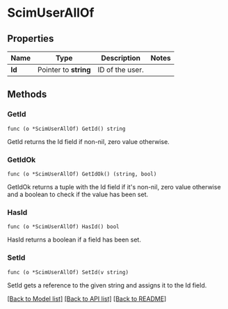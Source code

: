 # ScimUserAllOf

## Properties

Name | Type | Description | Notes
------------ | ------------- | ------------- | -------------
**Id** | Pointer to **string** | ID of the user. | 

## Methods

### GetId

`func (o *ScimUserAllOf) GetId() string`

GetId returns the Id field if non-nil, zero value otherwise.

### GetIdOk

`func (o *ScimUserAllOf) GetIdOk() (string, bool)`

GetIdOk returns a tuple with the Id field if it's non-nil, zero value otherwise
and a boolean to check if the value has been set.

### HasId

`func (o *ScimUserAllOf) HasId() bool`

HasId returns a boolean if a field has been set.

### SetId

`func (o *ScimUserAllOf) SetId(v string)`

SetId gets a reference to the given string and assigns it to the Id field.


[[Back to Model list]](../README.md#documentation-for-models) [[Back to API list]](../README.md#documentation-for-api-endpoints) [[Back to README]](../README.md)


